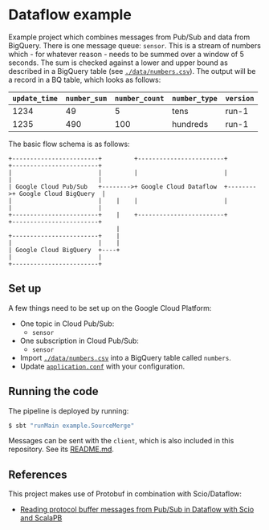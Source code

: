 # Dataflow example
Example project which combines messages from Pub/Sub and data from BigQuery. There is one
message queue: `sensor`. This is a stream of numbers which - for whatever reason -
needs to be summed over a window of 5 seconds. The sum is checked against a lower and upper bound as
described in a BigQuery table (see [`./data/numbers.csv`](./data/numbers.csv)). The output will be a
record in a BQ table, which looks as follows:

| `update_time` | `number_sum` | `number_count` | `number_type` | `version` | 
| ---- | ---- | ---- | ---- | ---- |
| 1234 | 49 | 5 | tens | run-1 |
| 1235 | 490 | 100 | hundreds | run-1 |

The basic flow schema is as follows:

```text
+------------------------+         +------------------------+         +------------------------+
|                        |         |                        |         |                        |
| Google Cloud Pub/Sub   +-------->+ Google Cloud Dataflow  +-------->+ Google Cloud BigQuery  |
|                        |    |    |                        |         |                        |
+------------------------+    |    +------------------------+         +------------------------+
                              |
+------------------------+    |
|                        |    |
| Google Cloud BigQuery  +----+
|                        |
+------------------------+

```

## Set up
A few things need to be set up on the Google Cloud Platform:
- One topic in Cloud Pub/Sub:
    - `sensor`
- One subscription in Cloud Pub/Sub:
    - `sensor`
- Import [`./data/numbers.csv`](./data/numbers.csv) into a BigQuery table called `numbers`.
- Update [`application.conf`](./src/main/resources/application.conf) with your configuration.


## Running the code
The pipeline is deployed by running:

```bash
$ sbt "runMain example.SourceMerge"
```

Messages can be sent with the `client`, which is also included in this repository. See its [README.md](./client).

## References
This project makes use of Protobuf in combination with Scio/Dataflow:
- [Reading protocol buffer messages from Pub/Sub in Dataflow with Scio and ScalaPB](https://medium.com/@hazenbart/reading-protocol-buffer-messages-from-pub-sub-in-dataflow-with-scio-and-scalapb-525182069e55)
